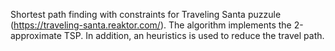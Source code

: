 Shortest path finding with constraints for Traveling Santa puzzule (https://traveling-santa.reaktor.com/). The algorithm implements the 2-approximate TSP. In addition, an heuristics is used to reduce the travel path.

